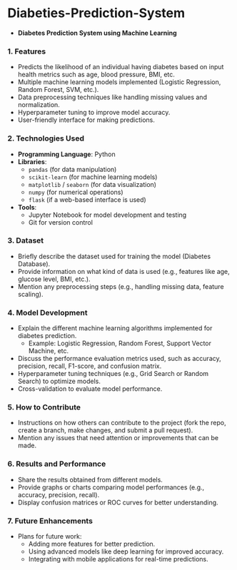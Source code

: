 # Diabeties-Prediction-System

   - **Diabetes Prediction System using Machine Learning**
   
### 1. **Features**
   - Predicts the likelihood of an individual having diabetes based on input health metrics such as age, blood pressure, BMI, etc.
   - Multiple machine learning models implemented (Logistic Regression, Random Forest, SVM, etc.).
   - Data preprocessing techniques like handling missing values and normalization.
   - Hyperparameter tuning to improve model accuracy.
   - User-friendly interface for making predictions.

### 2. **Technologies Used**
   - **Programming Language**: Python
   - **Libraries**:
     - `pandas` (for data manipulation)
     - `scikit-learn` (for machine learning models)
     - `matplotlib` / `seaborn` (for data visualization)
     - `numpy` (for numerical operations)
     - `flask` (if a web-based interface is used)
   - **Tools**:
     - Jupyter Notebook for model development and testing
     - Git for version control

### 3. **Dataset**
   - Briefly describe the dataset used for training the model (Diabetes Database).
   - Provide information on what kind of data is used (e.g., features like age, glucose level, BMI, etc.).
   - Mention any preprocessing steps (e.g., handling missing data, feature scaling).

### 4. **Model Development**
   - Explain the different machine learning algorithms implemented for diabetes prediction.
     - Example: Logistic Regression, Random Forest, Support Vector Machine, etc.
   - Discuss the performance evaluation metrics used, such as accuracy, precision, recall, F1-score, and confusion matrix.
   - Hyperparameter tuning techniques (e.g., Grid Search or Random Search) to optimize models.
   - Cross-validation to evaluate model performance.

### 5. **How to Contribute**
   - Instructions on how others can contribute to the project (fork the repo, create a branch, make changes, and submit a pull request).
   - Mention any issues that need attention or improvements that can be made.

### 6. **Results and Performance**
   - Share the results obtained from different models.
   - Provide graphs or charts comparing model performances (e.g., accuracy, precision, recall).
   - Display confusion matrices or ROC curves for better understanding.

### 7. **Future Enhancements**
   - Plans for future work:
     - Adding more features for better prediction.
     - Using advanced models like deep learning for improved accuracy.
     - Integrating with mobile applications for real-time predictions.
